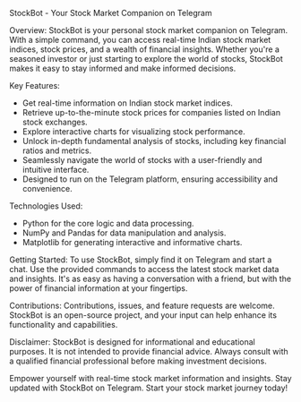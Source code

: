 StockBot - Your Stock Market Companion on Telegram

Overview:
StockBot is your personal stock market companion on Telegram. With a simple command, you can access real-time Indian stock market indices, stock prices, and a wealth of financial insights. Whether you're a seasoned investor or just starting to explore the world of stocks, StockBot makes it easy to stay informed and make informed decisions.

Key Features:
- Get real-time information on Indian stock market indices.
- Retrieve up-to-the-minute stock prices for companies listed on Indian stock exchanges.
- Explore interactive charts for visualizing stock performance.
- Unlock in-depth fundamental analysis of stocks, including key financial ratios and metrics.
- Seamlessly navigate the world of stocks with a user-friendly and intuitive interface.
- Designed to run on the Telegram platform, ensuring accessibility and convenience.

Technologies Used:
- Python for the core logic and data processing.
- NumPy and Pandas for data manipulation and analysis.
- Matplotlib for generating interactive and informative charts.

Getting Started:
To use StockBot, simply find it on Telegram and start a chat. Use the provided commands to access the latest stock market data and insights. It's as easy as having a conversation with a friend, but with the power of financial information at your fingertips.

Contributions:
Contributions, issues, and feature requests are welcome. StockBot is an open-source project, and your input can help enhance its functionality and capabilities.

Disclaimer:
StockBot is designed for informational and educational purposes. It is not intended to provide financial advice. Always consult with a qualified financial professional before making investment decisions.

Empower yourself with real-time stock market information and insights. Stay updated with StockBot on Telegram. Start your stock market journey today!

